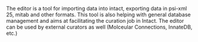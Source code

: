 The editor is a tool for importing data into intact, exporting data in psi-xml 25, mitab and other formats. This tool is also helping with general database management and aims at facilitating the curation job in Intact. The editor can be used by external curators as well (Molceular Connections, InnateDB, etc.)